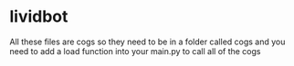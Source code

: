 # lividbot

All these files are cogs so they need to be in a folder called cogs and you need to add a load function into your main.py to call all of the cogs

